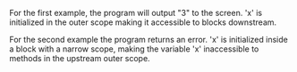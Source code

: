 For the first example, the program will output "3" to the screen. 'x' is initialized in the outer scope making it accessible to blocks downstream. 

For the second example the program returns an error. 'x' is initialized inside a block with a narrow scope, making the variable 'x' inaccessible to methods in the upstream outer scope.